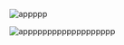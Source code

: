 ![appppp](https://github.com/mahdihammi/Market-Segmentation/assets/89527502/d026b70d-eaf8-4cae-b9f0-64ca2e25e6a8)

![appppppppppppppppppp](https://github.com/mahdihammi/Market-Segmentation/assets/89527502/e7d9733f-be07-4f20-935a-dd1e03e1d2c3)
